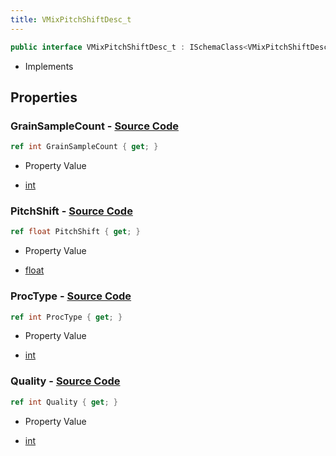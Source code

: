 ```yaml
---
title: VMixPitchShiftDesc_t
---
```


```csharp
public interface VMixPitchShiftDesc_t : ISchemaClass<VMixPitchShiftDesc_t>, ISchemaField, ISchemaClass, INativeHandle
```

- Implements

## Properties

### **GrainSampleCount** - [Source Code](https://github.com/swiftly-solution/swiftlys2/blob/main/managed/src/SwiftlyS2.Generated/Schemas/Interfaces/VMixPitchShiftDesc_t.cs#L16)

```csharp
ref int GrainSampleCount { get; }
```

- Property Value

- [int](https://learn.microsoft.com/dotnet/api/system.int32)

### **PitchShift** - [Source Code](https://github.com/swiftly-solution/swiftlys2/blob/main/managed/src/SwiftlyS2.Generated/Schemas/Interfaces/VMixPitchShiftDesc_t.cs#L18)

```csharp
ref float PitchShift { get; }
```

- Property Value

- [float](https://learn.microsoft.com/dotnet/api/system.single)

### **ProcType** - [Source Code](https://github.com/swiftly-solution/swiftlys2/blob/main/managed/src/SwiftlyS2.Generated/Schemas/Interfaces/VMixPitchShiftDesc_t.cs#L22)

```csharp
ref int ProcType { get; }
```

- Property Value

- [int](https://learn.microsoft.com/dotnet/api/system.int32)

### **Quality** - [Source Code](https://github.com/swiftly-solution/swiftlys2/blob/main/managed/src/SwiftlyS2.Generated/Schemas/Interfaces/VMixPitchShiftDesc_t.cs#L20)

```csharp
ref int Quality { get; }
```

- Property Value

- [int](https://learn.microsoft.com/dotnet/api/system.int32)

